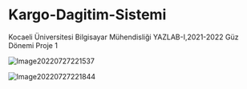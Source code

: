 # Kargo-Dagitim-Sistemi
Kocaeli Üniversitesi Bilgisayar Mühendisliği YAZLAB-I,2021-2022 Güz Dönemi Proje 1

![Image20220727221537](https://user-images.githubusercontent.com/72103654/181468068-b4a9cc99-354b-4fe6-a0a1-c9e58ef33ccb.png)

![Image20220727221844](https://user-images.githubusercontent.com/72103654/181468096-b169ca5e-610e-42e5-9634-ef30d45f5889.png)
